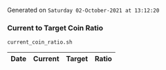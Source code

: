 Generated on `Saturday 02-October-2021 at 13:12:20`

### Current to Target Coin Ratio
`current_coin_ratio.sh`

Date|Current|Target|Ratio
---|---|---|---
